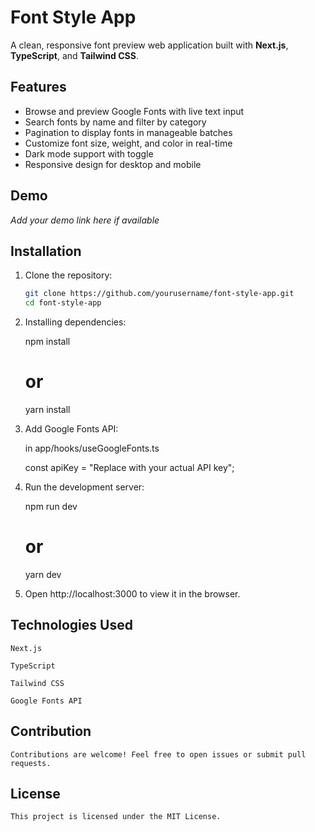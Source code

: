 # Font Style App

A clean, responsive font preview web application built with **Next.js**, **TypeScript**, and **Tailwind CSS**.

## Features

- Browse and preview Google Fonts with live text input
- Search fonts by name and filter by category
- Pagination to display fonts in manageable batches
- Customize font size, weight, and color in real-time
- Dark mode support with toggle
- Responsive design for desktop and mobile

## Demo

*Add your demo link here if available*

## Installation

1. Clone the repository:

   ```bash
   git clone https://github.com/yourusername/font-style-app.git
   cd font-style-app

2. Installing dependencies:

    npm install
    # or
    yarn install

3. Add Google Fonts API:

    in app/hooks/useGoogleFonts.ts

    const apiKey = "Replace with your actual API key"; 

4. Run the development server:

    npm run dev
    # or
    yarn dev

5. Open http://localhost:3000 to view it in the browser.


## Technologies Used

    Next.js

    TypeScript

    Tailwind CSS

    Google Fonts API


## Contribution
    
    Contributions are welcome! Feel free to open issues or submit pull requests.

## License
    
    This project is licensed under the MIT License.